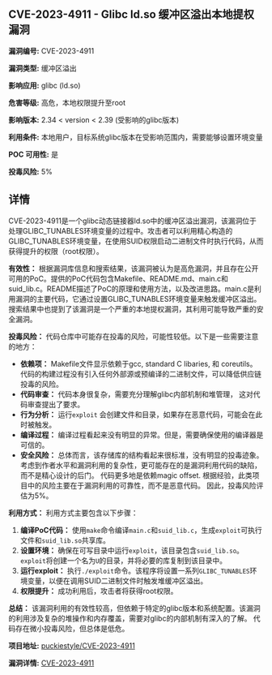 ## CVE-2023-4911 - Glibc ld.so 缓冲区溢出本地提权漏洞

**漏洞编号:** CVE-2023-4911

**漏洞类型:** 缓冲区溢出

**影响应用:** glibc (ld.so)

**危害等级:** 高危，本地权限提升至root

**影响版本:** 2.34 < version < 2.39 (受影响的glibc版本)

**利用条件:** 本地用户，目标系统glibc版本在受影响范围内，需要能够设置环境变量

**POC 可用性:** 是

**投毒风险:** 5%

## 详情

CVE-2023-4911是一个glibc动态链接器ld.so中的缓冲区溢出漏洞，该漏洞位于处理GLIBC_TUNABLES环境变量的过程中。攻击者可以利用精心构造的GLIBC_TUNABLES环境变量，在使用SUID权限启动二进制文件时执行代码，从而获得提升的权限（root权限）。

**有效性：**
根据漏洞库信息和搜索结果，该漏洞被认为是高危漏洞，并且存在公开可用的PoC。提供的PoC代码包含Makefile、README.md、main.c和suid_lib.c。README描述了PoC的原理和使用方法，以及改进思路。main.c是利用漏洞的主要代码，它通过设置GLIBC_TUNABLES环境变量来触发缓冲区溢出。搜索结果中也提到了该漏洞是一个严重的本地提权漏洞，其利用可能导致严重的安全漏洞。

**投毒风险：**
代码仓库中可能存在投毒的风险，可能性较低。以下是一些需要注意的地方：

*   **依赖项：**  Makefile文件显示依赖于gcc, standard C libaries, 和 coreutils。代码的构建过程没有引入任何外部源或预编译的二进制文件，可以降低供应链投毒的风险。
*   **代码审查：** 代码本身很复杂，需要充分理解glibc内部机制和堆管理， 这对代码审查提出了要求。
*   **行为分析：**  运行`exploit` 会创建文件和目录，如果存在恶意代码，可能会在此时被触发。
*   **编译过程：** 编译过程看起来没有明显的异常。但是，需要确保使用的编译器是可信的。
*   **安全风险：** 总体而言，该存储库的结构看起来很标准，没有明显的投毒迹象。 考虑到作者水平和漏洞利用的复杂性，更可能存在的是漏洞利用代码的缺陷，而不是精心设计的后门。 代码更多地是依赖magic offset. 根据经验，此类项目中的风险主要在于漏洞利用的可靠性，而不是恶意代码。 因此，投毒风险评估为5%。

**利用方式：**
利用方式主要包含以下步骤：

1.  **编译PoC代码：** 使用`make`命令编译`main.c`和`suid_lib.c`，生成`exploit`可执行文件和`suid_lib.so`共享库。
2.  **设置环境：** 确保在可写目录中运行`exploit`，该目录包含`suid_lib.so`。`exploit`将创建一个名为`U`的目录，并将必要的库复制到该目录中。
3.  **运行exploit：** 执行`./exploit`命令。该程序将设置一系列`GLIBC_TUNABLES`环境变量，以便在调用SUID二进制文件时触发堆缓冲区溢出。
4.  **权限提升：** 成功利用后，攻击者将获得root权限。

**总结：**
该漏洞利用的有效性较高，但依赖于特定的glibc版本和系统配置。该漏洞的利用涉及复杂的堆操作和内存覆盖，需要对glibc的内部机制有深入的了解。 代码存在微小投毒风险，但总体是低危。

**项目地址:** [puckiestyle/CVE-2023-4911](https://github.com/puckiestyle/CVE-2023-4911)

**漏洞详情:** [CVE-2023-4911](https://nvd.nist.gov/vuln/detail/CVE-2023-4911)
